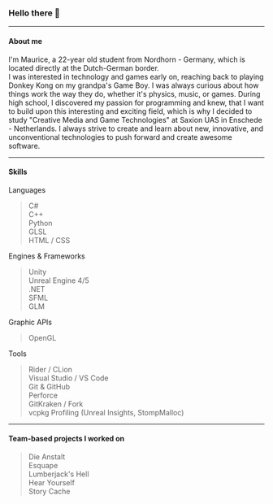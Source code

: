 ### Hello there 👋
***
#### About me
I'm Maurice, a 22-year old student from Nordhorn - Germany, which is located directly at the Dutch-German border.</br> I was interested in technology and games early on, reaching back to playing Donkey Kong on my grandpa's Game Boy. I was always curious about how things work the way they do, whether it's physics, music, or games. During high school, I discovered my passion for programming and knew, that I want to build upon this interesting and exciting field, which is why I decided to study "Creative Media and Game Technologies" at Saxion UAS in Enschede - Netherlands. I always strive to create and learn about new, innovative, and unconventional technologies to push forward and create awesome software.
***
#### Skills
Languages
 > C# </br>
 > C++ </br>
 > Python </br>
 > GLSL </br>
 > HTML / CSS </br>

Engines & Frameworks
> Unity </br>
> Unreal Engine 4/5 </br>
> .NET </br>
> SFML </br>
> GLM </br>

Graphic APIs
> OpenGL

Tools
> Rider / CLion </br>
> Visual Studio / VS Code </br>
> Git & GitHub </br>
> Perforce </br>
> GitKraken / Fork </br>
> vcpkg
> Profiling (Unreal Insights, StompMalloc)
***
#### Team-based projects I worked on
> Die Anstalt </br>
> Esquape </br>
> Lumberjack's Hell </br>
> Hear Yourself </br>
> Story Cache </br>

